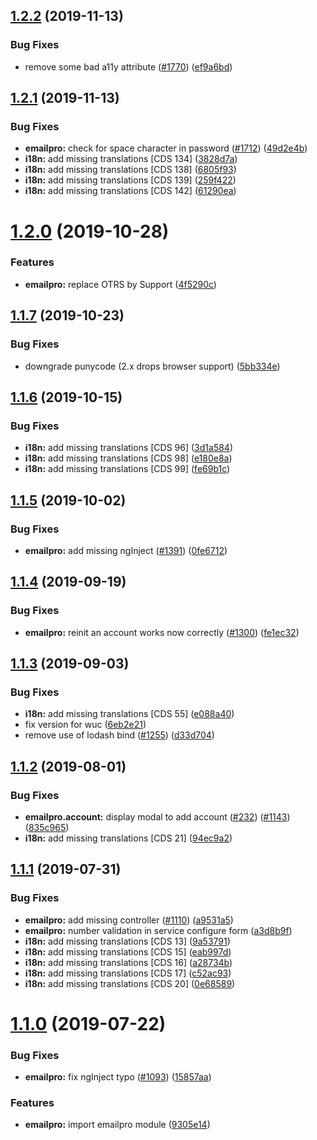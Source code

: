 ## [1.2.2](https://github.com/ovh/manager/compare/@ovh-ux/manager-emailpro@1.2.1...@ovh-ux/manager-emailpro@1.2.2) (2019-11-13)


### Bug Fixes

* remove some bad a11y attribute ([#1770](https://github.com/ovh/manager/issues/1770)) ([ef9a6bd](https://github.com/ovh/manager/commit/ef9a6bd667721938dc94aa4d0961700b093a0b05))



## [1.2.1](https://github.com/ovh/manager/compare/@ovh-ux/manager-emailpro@1.2.0...@ovh-ux/manager-emailpro@1.2.1) (2019-11-13)


### Bug Fixes

* **emailpro:** check for space character in password ([#1712](https://github.com/ovh/manager/issues/1712)) ([49d2e4b](https://github.com/ovh/manager/commit/49d2e4b500eb85e6b932b5d8a26643e23e9bf0ed))
* **i18n:** add missing translations [CDS 134] ([3828d7a](https://github.com/ovh/manager/commit/3828d7a0f00da9b7c2d3bce3758662a1162d8a4a))
* **i18n:** add missing translations [CDS 138] ([6805f93](https://github.com/ovh/manager/commit/6805f93f3167da49076e5b6401af446200ad81d4))
* **i18n:** add missing translations [CDS 139] ([259f422](https://github.com/ovh/manager/commit/259f422ebbbc2cf0d1aa8ed5d0a44f7b317e9971))
* **i18n:** add missing translations [CDS 142] ([61290ea](https://github.com/ovh/manager/commit/61290ea9d2487fb540c63862662adcaea4e2d373))



# [1.2.0](https://github.com/ovh/manager/compare/@ovh-ux/manager-emailpro@1.1.7...@ovh-ux/manager-emailpro@1.2.0) (2019-10-28)


### Features

* **emailpro:** replace OTRS by Support ([4f5290c](https://github.com/ovh/manager/commit/4f5290c2835c9800331e8198f083dc143479bd31))



## [1.1.7](https://github.com/ovh/manager/compare/@ovh-ux/manager-emailpro@1.1.6...@ovh-ux/manager-emailpro@1.1.7) (2019-10-23)


### Bug Fixes

* downgrade punycode (2.x drops browser support) ([5bb334e](https://github.com/ovh/manager/commit/5bb334e798d0538e85fa9539e4f5805cd83118ac))



## [1.1.6](https://github.com/ovh-ux/manager/compare/@ovh-ux/manager-emailpro@1.1.5...@ovh-ux/manager-emailpro@1.1.6) (2019-10-15)


### Bug Fixes

* **i18n:** add missing translations [CDS 96] ([3d1a584](https://github.com/ovh-ux/manager/commit/3d1a584))
* **i18n:** add missing translations [CDS 98] ([e180e8a](https://github.com/ovh-ux/manager/commit/e180e8a))
* **i18n:** add missing translations [CDS 99] ([fe69b1c](https://github.com/ovh-ux/manager/commit/fe69b1c))



## [1.1.5](https://github.com/ovh-ux/manager/compare/@ovh-ux/manager-emailpro@1.1.4...@ovh-ux/manager-emailpro@1.1.5) (2019-10-02)


### Bug Fixes

* **emailpro:** add missing ngInject ([#1391](https://github.com/ovh-ux/manager/issues/1391)) ([0fe6712](https://github.com/ovh-ux/manager/commit/0fe6712))



## [1.1.4](https://github.com/ovh-ux/manager/compare/@ovh-ux/manager-emailpro@1.1.3...@ovh-ux/manager-emailpro@1.1.4) (2019-09-19)


### Bug Fixes

* **emailpro:** reinit an account works now correctly ([#1300](https://github.com/ovh-ux/manager/issues/1300)) ([fe1ec32](https://github.com/ovh-ux/manager/commit/fe1ec32))



## [1.1.3](https://github.com/ovh-ux/manager/compare/@ovh-ux/manager-emailpro@1.1.2...@ovh-ux/manager-emailpro@1.1.3) (2019-09-03)


### Bug Fixes

* **i18n:** add missing translations [CDS 55] ([e088a40](https://github.com/ovh-ux/manager/commit/e088a40))
* fix version for wuc ([6eb2e21](https://github.com/ovh-ux/manager/commit/6eb2e21))
* remove use of lodash bind ([#1255](https://github.com/ovh-ux/manager/issues/1255)) ([d33d704](https://github.com/ovh-ux/manager/commit/d33d704))



## [1.1.2](https://github.com/ovh-ux/manager/compare/@ovh-ux/manager-emailpro@1.1.1...@ovh-ux/manager-emailpro@1.1.2) (2019-08-01)


### Bug Fixes

* **emailpro.account:** display modal to add account ([#232](https://github.com/ovh-ux/manager/issues/232)) ([#1143](https://github.com/ovh-ux/manager/issues/1143)) ([835c965](https://github.com/ovh-ux/manager/commit/835c965))
* **i18n:** add missing translations [CDS 21] ([94ec9a2](https://github.com/ovh-ux/manager/commit/94ec9a2))



## [1.1.1](https://github.com/ovh-ux/manager/compare/@ovh-ux/manager-emailpro@1.1.0...@ovh-ux/manager-emailpro@1.1.1) (2019-07-31)


### Bug Fixes

* **emailpro:** add missing controller ([#1110](https://github.com/ovh-ux/manager/issues/1110)) ([a9531a5](https://github.com/ovh-ux/manager/commit/a9531a5))
* **emailpro:** number validation in service configure form ([a3d8b9f](https://github.com/ovh-ux/manager/commit/a3d8b9f))
* **i18n:** add missing translations [CDS 13] ([9a53791](https://github.com/ovh-ux/manager/commit/9a53791))
* **i18n:** add missing translations [CDS 15] ([eab997d](https://github.com/ovh-ux/manager/commit/eab997d))
* **i18n:** add missing translations [CDS 16] ([a28734b](https://github.com/ovh-ux/manager/commit/a28734b))
* **i18n:** add missing translations [CDS 17] ([c52ac93](https://github.com/ovh-ux/manager/commit/c52ac93))
* **i18n:** add missing translations [CDS 20] ([0e68589](https://github.com/ovh-ux/manager/commit/0e68589))



# [1.1.0](https://github.com/ovh-ux/manager/compare/@ovh-ux/manager-emailpro@1.0.0...@ovh-ux/manager-emailpro@1.1.0) (2019-07-22)


### Bug Fixes

* **emailpro:** fix ngInject typo ([#1093](https://github.com/ovh-ux/manager/issues/1093)) ([15857aa](https://github.com/ovh-ux/manager/commit/15857aa))


### Features

* **emailpro:** import emailpro module ([9305e14](https://github.com/ovh-ux/manager/commit/9305e14))



